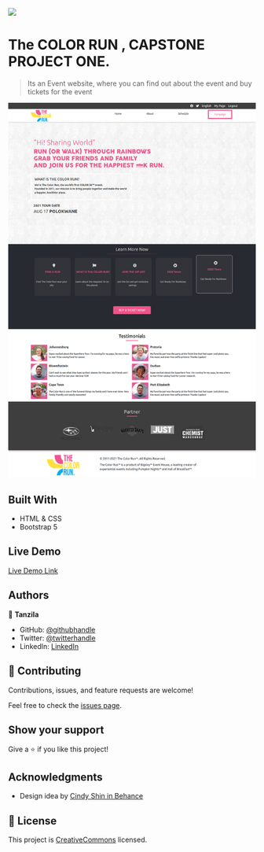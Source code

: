 ![](https://img.shields.io/badge/Microverse-blueviolet)

# The COLOR RUN , CAPSTONE PROJECT ONE.

> Its an Event website, where you can find out about the event and buy tickets for the event

![screenshot](./images/go-fullpage1.png)

## Built With

- HTML & CSS
- Bootstrap 5

## Live Demo

[Live Demo Link](https://tanzila-abedin.github.io/The-Color-Run/)


## Authors

👤 **Tanzila**

- GitHub: [@githubhandle](https://github.com/tanzila-abedin)
- Twitter: [@twitterhandle](https://twitter.com/TanzilaAbedin)
- LinkedIn: [LinkedIn](https://www.linkedin.com/in/tanzila-abedin-331440b2/)

## 🤝 Contributing

Contributions, issues, and feature requests are welcome!

Feel free to check the [issues page](issues/).

## Show your support

Give a ⭐️ if you like this project!

## Acknowledgments
- Design idea by [Cindy Shin in Behance](https://www.behance.net/adagio07)


## 📝 License

This project is [CreativeCommons](https://creativecommons.org/licenses/by-nc/4.0/) licensed.
